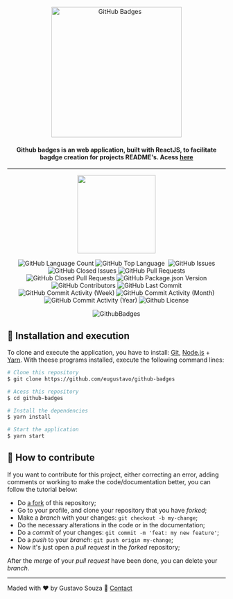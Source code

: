 <br>
<div align="center">
  <img width="300" alt="GitHub Badges" src="https://img.shields.io/badge/Github-Badges-green?style=for-the-badge" />

  <h4 align="center">
    Github badges is an web application, built with ReactJS, to facilitate bagdge creation for projects README's. Acess 
   <a href="https://github-badges.netlify.app/">here</a>
  </h4>
</div>

---

<p align="center">
  <img width="180" src="https://api.netlify.com/api/v1/badges/cb1ad6aa-e773-4f97-bc58-ffce98b9e71a/deploy-status" />
</p>

<p align="center">
  
  <img alt="GitHub Language Count" src="https://img.shields.io/github/languages/count/eugustavo/github-badges" />
  <img alt="GitHub Top Language" src="https://img.shields.io/github/languages/top/eugustavo/github-badges" />
  <img alt="" src="https://img.shields.io/github/repo-size/eugustavo/github-badges" />
  <img alt="GitHub Issues" src="https://img.shields.io/github/issues/eugustavo/github-badges" />
  <img alt="GitHub Closed Issues" src="https://img.shields.io/github/issues-closed/eugustavo/github-badges" />
  <img alt="GitHub Pull Requests" src="https://img.shields.io/github/issues-pr/eugustavo/github-badges" />
  <img alt="GitHub Closed Pull Requests" src="https://img.shields.io/github/issues-pr-closed/eugustavo/github-badges" />
  <img alt="GitHub Package.json Version" src="https://img.shields.io/github/package-json/v/eugustavo/github-badges" />
  <img alt="GitHub Contributors" src="https://img.shields.io/github/contributors/eugustavo/github-badges" />
  <img alt="GitHub Last Commit" src="https://img.shields.io/github/last-commit/eugustavo/github-badges" />
  <img alt="GitHub Commit Activity (Week)" src="https://img.shields.io/github/commit-activity/w/eugustavo/github-badges" />
  <img alt="GitHub Commit Activity (Month)" src="https://img.shields.io/github/commit-activity/m/eugustavo/github-badges" />
  <img alt="GitHub Commit Activity (Year)" src="https://img.shields.io/github/commit-activity/y/eugustavo/github-badges" />
  <img alt="Github License" src="https://img.shields.io/github/license/eugustavo/github-badges" />

</p>

<p align="center">
  <img alt="GithubBadges" src="https://i.imgur.com/iVHflLU.gif">
</p>


## 🚀 Installation and execution
To clone and execute the application, you have to install: [Git](https://git-scm.com), [Node.js](https://nodejs.org) + [Yarn](https://yarnpkg.com). With theese programs installed, execute the following command lines:

```bash
# Clone this repository
$ git clone https://github.com/eugustavo/github-badges

# Acess this repository
$ cd github-badges

# Install the dependencies
$ yarn install

# Start the application
$ yarn start
```


## 🤔 How to contribute

If you want to contribute for this project, either correcting an error, adding comments or working to make the code/documentation better, you can follow the tutorial below:

- Do [a fork](https://help.github.com/pt/github/getting-started-with-github/fork-a-repo) of this repository;
- Go to your profile, and clone your repository that you have *forked*;
- Make a *branch* with your changes: `git checkout -b my-change`;
- Do the necessary alterations in the code or in the documentation;
- Do a *commit* of your changes: `git commit -m 'feat: my new feature'`;
- Do a *push* to your *branch*: `git push origin my-change`;
- Now it's just open a *pull request* in the *forked* repository;

After the *merge* of your *pull request* have been done, you can delete your *branch*.

---
Maded with ♥ by Gustavo Souza :wave: [Contact](https://www.linkedin.com/in/eugustavosouza/)


